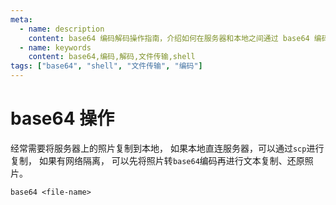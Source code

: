 ```yaml
---
meta:
  - name: description
    content: base64 编码解码操作指南，介绍如何在服务器和本地之间通过 base64 编码传输文件
  - name: keywords
    content: base64,编码,解码,文件传输,shell
tags: ["base64", "shell", "文件传输", "编码"]
---
```


# base64 操作


经常需要将服务器上的照片复制到本地，
如果本地直连服务器，可以通过`scp`进行复制，
如果有网络隔离，
可以先将照片转`base64`编码再进行文本复制、还原照片。

```shell
base64 <file-name>
```




